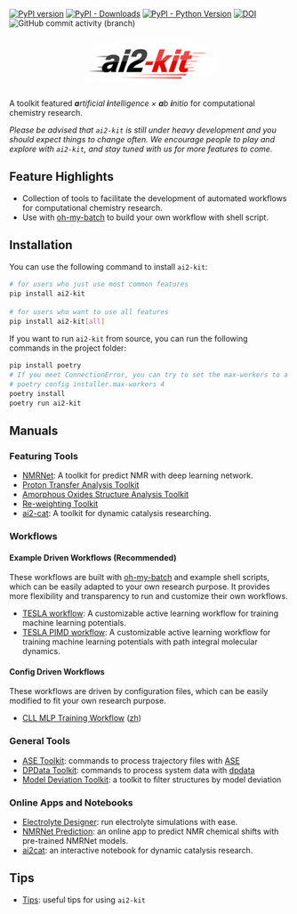 [![PyPI version](https://badge.fury.io/py/ai2-kit.svg)](https://badge.fury.io/py/ai2-kit)
[![PyPI - Downloads](https://img.shields.io/pypi/dm/ai2-kit)](https://pypi.org/project/ai2-kit/)
[![PyPI - Python Version](https://img.shields.io/pypi/pyversions/ai2-kit)](https://pypi.org/project/ai2-kit/)
[![DOI](https://zenodo.org/badge/DOI/10.5281/zenodo.15266041.svg)](https://doi.org/10.5281/zenodo.15266041)
![GitHub commit activity (branch)](https://img.shields.io/github/commit-activity/y/chenggroup/ai2-kit/main)


<p align="center"> <img src="doc/res/logo.png" alt="ai2-kit logo" width="240" /> </p>

A toolkit featured _**a**rtificial **i**ntelligence × **a**b **i**nitio_ for computational chemistry research.

*Please be advised that `ai2-kit` is still under heavy development and you should expect things to change often. We encourage people to play and explore with `ai2-kit`, and stay tuned with us for more features to come.*


## Feature Highlights
* Collection of tools to facilitate the development of automated workflows for computational chemistry research.
* Use with [oh-my-batch](https://github.com/link89/oh-my-batch) to build your own workflow with shell script.


## Installation

You can use the following command to install `ai2-kit`:

```bash
# for users who just use most common features
pip install ai2-kit

# for users who want to use all features
pip install ai2-kit[all]
```

If you want to run `ai2-kit` from source, you can run the following commands in the project folder:

```bash
pip install poetry
# If you meet ConnectionError, you can try to set the max-workers to a smaller number, e.g
# poetry config installer.max-workers 4
poetry install
poetry run ai2-kit
```

## Manuals
### Featuring Tools
* [NMRNet](doc/manual/nmrnet.md): A toolkit for predict NMR with deep learning network.
* [Proton Transfer Analysis Toolkit](doc/manual/proton-transfer.md)
* [Amorphous Oxides Structure Analysis Toolkit](doc/manual/aos-analysis.md)
* [Re-weighting Toolkit](doc/manual/reweighting.md)
* [ai2-cat](doc/manual/ai2cat.md): A toolkit for dynamic catalysis researching.

### Workflows
#### Example Driven Workflows (Recommended)
These workflows are built with [oh-my-batch](https://github.com/link89/oh-my-batch) and example shell scripts, which can be easily adapted to your own research purpose.
It provides more flexibility and transparency to run and customize their own workflows.

* [TESLA workflow](https://github.com/link89/oh-my-batch/tree/main/examples/tesla/): A customizable active learning workflow for training machine learning potentials.
* [TESLA PIMD workflow](https://github.com/link89/oh-my-batch/tree/main/examples/tesla-pimd/): A customizable active learning workflow for training machine learning potentials with path integral molecular dynamics.

#### Config Driven Workflows
These workflows are driven by configuration files, which can be easily modified to fit your own research purpose. 
* [CLL MLP Training Workflow](doc/manual/cll-workflow.md) ([zh](doc/manual/cll-workflow.zh.md))

### General Tools
* [ASE Toolkit](doc/manual/ase.md): commands to process trajectory files with [ASE](https://wiki.fysik.dtu.dk/ase/)
* [DPData Toolkit](doc/manual/dpdata.md): commands to process system data with [dpdata](https://github.com/deepmodeling/dpdata/)
* [Model Deviation Toolkit](doc/manual/model-deviation.md): a toolkit to filter structures by model deviation

### Online Apps and Notebooks
* [Electrolyte Designer](https://ai4ec.ac.cn/apps/op-elyte-emulator): run electrolyte simulations with ease.
* [NMRNet Prediction](https://ai4ec.ac.cn/apps/nmrnet-predict): an online app to predict NMR chemical shifts with pre-trained NMRNet models.
* [ai2cat](notebook/ai2cat.ipynb): an interactive notebook for dynamic catalysis research.

## Tips
* [Tips](doc/manual/tips.md): useful tips for using `ai2-kit`
